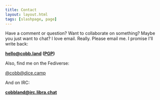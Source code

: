 ```yaml
---
title: Contact
layout: layout.html
tags: [slashpage, page]
---
```

Have a comment or question? Want to collaborate on something? Maybe you just want to chat? I love email. Really. Please email me. I promise I'll write back:

**hello@cobb.land (<a href="/hello@cobb.land-0x58E8E614B1589522-pub.asc">PGP</a>)**

Also, find me on the Fediverse:

[@cobb@dice.camp](https://dice.camp/@cobb)

And on IRC:

**cobbland@irc.libra.chat**
